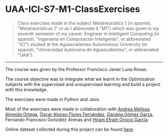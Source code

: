 # UAA-ICI-S7-M1-ClassExercises

> Class exercises made in the subject Metaheuristics 1 (in spanish, "Metaheurísticas 1" or as I abbreviate it "M1") which was given in my seventh semester of my career: Engineer in Intelligent Computing (in spanish, "Ingeniería en Computación Inteligente", or abbreviated "ICI") studied at the Aguascalientes Autonomous University (in spanish, "Universidad Autónoma de Aguascalientes", or abbreviated "UAA").

---

The course was given by the Professor Francisco Javier Luna Rosas.

The course objective was to integrate what we learnt in the Optimization subjects with the supervised and unsupervised learning and build a project with this knowledge.

The exercises were made in Python and Java.

Most of the exercises were made in collaboration with [Andrea Melissa Almeida Ortega](https://github.com/Melissa-AO), [Óscar Alonso Flores Fernández](https://github.com/Dem0n2000), [Dariana Gómez Garza](https://github.com/DariGmz), Fernando Francisco González Arenas and [Hiram Efraín Orocio García](https://github.com/hiram57ef).

Online dataset collected during this project can be found [here](https://www.kaggle.com/datasets/joulespinozasanchez/web-scrapping-twitter-racism).
